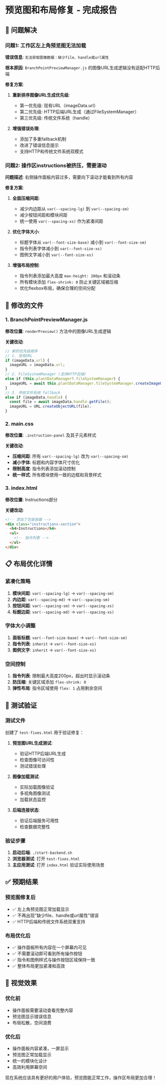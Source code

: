 # 预览图和布局修复 - 完成报告

## 🎯 问题解决

### 问题1: 工作区左上角预览图无法加载
**错误信息**: `无法获取图像数据：缺少file、handle或url属性`

**根本原因**: `BranchPointPreviewManager.js` 的图像URL生成逻辑没有适配HTTP后端

**修复方案**:
1. **重新排序图像URL生成优先级**:
   - 第一优先级: 现有URL（imageData.url）
   - 第二优先级: HTTP后端URL生成（通过FileSystemManager）
   - 第三优先级: 传统文件系统（handle）

2. **增强错误处理**:
   - 添加了多重fallback机制
   - 改进了错误信息提示
   - 支持HTTP和传统文件系统双模式

### 问题2: 操作区instructions被挤压，需要滚动
**问题描述**: 右侧操作面板内容过多，需要向下滚动才能看到所有内容

**修复方案**:
1. **全面压缩间距**:
   - 减少内边距从 `var(--spacing-lg)` 到 `var(--spacing-sm)`
   - 减少按钮间距和模块间距
   - 统一使用 `var(--spacing-xs)` 作为紧凑间距

2. **优化字体大小**:
   - 标题字体从 `var(--font-size-base)` 减小到 `var(--font-size-sm)`
   - 指令列表字体减小到 `var(--font-size-xs)`
   - 图例文字减小到 `var(--font-size-xs)`

3. **增强布局控制**:
   - 指令列表添加最大高度 `max-height: 200px` 和滚动条
   - 所有模块添加 `flex-shrink: 0` 防止关键区域被压缩
   - 优化flexbox布局，确保合理的空间分配

## 🔧 修改的文件

### 1. BranchPointPreviewManager.js
**修改位置**: `renderPreview()` 方法中的图像URL生成逻辑

**关键改动**:
```javascript
// 新的优先级顺序
// 1. 现有URL
if (imageData.url) {
  imageURL = imageData.url;
}
// 2. FileSystemManager (支持HTTP后端)
else if (this.plantDataManager?.fileSystemManager) {
  imageURL = await this.plantDataManager.fileSystemManager.createImageURL(imageData);
}
// 3. 传统文件系统 fallback
else if (imageData.handle) {
  const file = await imageData.handle.getFile();
  imageURL = URL.createObjectURL(file);
}
```

### 2. main.css
**修改位置**: `.instruction-panel` 及其子元素样式

**关键改动**:
- **压缩间距**: 所有 `var(--spacing-lg)` 改为 `var(--spacing-sm)`
- **减小字体**: 标题和内容字体尺寸优化
- **限制高度**: 指令列表添加滚动控制
- **统一样式**: 所有模块使用一致的边框和背景样式

### 3. index.html
**修改位置**: Instructions部分

**关键改动**:
```html
<!-- 添加了包装容器 -->
<div class="instructions-section">
  <h4>Instructions</h4>
  <ul>
    <!-- 指令列表 -->
  </ul>
</div>
```

## 📋 布局优化详情

### 紧凑化策略
1. **模块间距**: `var(--spacing-lg)` → `var(--spacing-sm)`
2. **内边距**: `var(--spacing-md)` → `var(--spacing-sm)`
3. **按钮间距**: `var(--spacing-sm)` → `var(--spacing-xs)`
4. **标题边距**: `var(--spacing-md)` → `var(--spacing-xs)`

### 字体大小调整
1. **面板标题**: `var(--font-size-base)` → `var(--font-size-sm)`
2. **指令列表**: `inherit` → `var(--font-size-xs)`
3. **图例文字**: `inherit` → `var(--font-size-xs)`

### 空间控制
1. **指令列表**: 限制最大高度200px，超出时显示滚动条
2. **防压缩**: 关键区域添加 `flex-shrink: 0`
3. **弹性布局**: 指令区域使用 `flex: 1` 占用剩余空间

## 🧪 测试验证

### 测试文件
创建了 `test-fixes.html` 用于验证修复：

1. **预览图URL生成测试**:
   - 验证HTTP后端URL生成
   - 检查图像可访问性
   - 测试错误处理

2. **图像加载测试**:
   - 实际加载图像验证
   - 多视角图像测试
   - 加载状态监控

3. **后端连接状态**:
   - 验证后端服务可用性
   - 检查数据完整性

### 验证步骤
1. **启动后端**: `./start-backend.sh`
2. **浏览器测试**: 打开 `test-fixes.html`
3. **主应用测试**: 打开 `index.html` 验证实际使用场景

## ✅ 预期结果

### 预览图修复后
- ✅ 左上角预览图正常加载显示
- ✅ 不再出现"缺少file、handle或url属性"错误
- ✅ HTTP后端和传统文件系统双重支持

### 布局优化后
- ✅ 操作面板所有内容在一个屏幕内可见
- ✅ 不需要滚动即可看到所有操作按钮
- ✅ 指令和图例样式与操作按钮区域保持一致
- ✅ 整体布局更加紧凑和高效

## 🎨 视觉效果

### 优化前
- 操作面板需要滚动查看完整内容
- 预览图显示错误信息
- 布局松散，空间浪费

### 优化后
- 操作面板内容紧凑，一屏显示
- 预览图正常加载显示
- 统一的模块化设计
- 高效利用屏幕空间

现在系统应该具有更好的用户体验，预览图能正常工作，操作区布局更加合理！